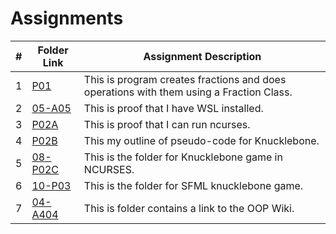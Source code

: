 # Assignments

|   #   | Folder Link            | Assignment Description                                       |
| :---: | --------------- | -------------------------------------------------- |
|   1   | [P01](https://github.com/jtsui23-code/2143-OOP/tree/main/Assignments/P01)        | This is program creates fractions and does operations with them using a Fraction Class.      |
|   2   | [05-A05](https://github.com/jtsui23-code/2143-OOP/tree/main/Assignments/05-A05)          | This is proof that I have WSL installed.                       |
| 3 | [P02A](https://github.com/jtsui23-code/2143-OOP/tree/main/Assignments/P02A) | This is proof that I can run ncurses. |
| 4 | [P02B](https://github.com/jtsui23-code/2143-OOP/tree/main/Assignments/P02B) | This my outline of pseudo-code for Knucklebone. |
| 5 | [08-P02C](https://github.com/jtsui23-code/2143-OOP/tree/main/Assignments/08-P02C) | This is the folder for Knucklebone game in NCURSES. |
| 6 | [10-P03](https://github.com/jtsui23-code/2143-OOP/tree/main/Assignments/10-P03) | This is the folder for SFML knucklebone game. |
|   7   | [04-A404](https://github.com/jtsui23-code/2143-OOP/tree/main/Assignments/04-A04)        | This is folder contains a link to the OOP Wiki.      |


